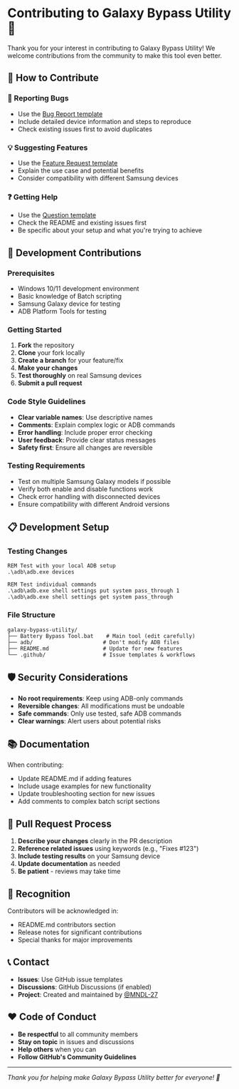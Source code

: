 # Contributing to Galaxy Bypass Utility 🚀

Thank you for your interest in contributing to Galaxy Bypass Utility! We welcome contributions from the community to make this tool even better.

## 🤝 How to Contribute

### 🐛 Reporting Bugs
- Use the [Bug Report template](https://github.com/MNDL-27/galaxy-bypass-utility/issues/new?template=bug_report.md)
- Include detailed device information and steps to reproduce
- Check existing issues first to avoid duplicates

### 💡 Suggesting Features  
- Use the [Feature Request template](https://github.com/MNDL-27/galaxy-bypass-utility/issues/new?template=feature_request.md)
- Explain the use case and potential benefits
- Consider compatibility with different Samsung devices

### ❓ Getting Help
- Use the [Question template](https://github.com/MNDL-27/galaxy-bypass-utility/issues/new?template=question.md)
- Check the README and existing issues first
- Be specific about your setup and what you're trying to achieve

## 🔧 Development Contributions

### Prerequisites
- Windows 10/11 development environment
- Basic knowledge of Batch scripting
- Samsung Galaxy device for testing
- ADB Platform Tools for testing

### Getting Started
1. **Fork** the repository
2. **Clone** your fork locally
3. **Create a branch** for your feature/fix
4. **Make your changes** 
5. **Test thoroughly** on real Samsung devices
6. **Submit a pull request**

### Code Style Guidelines
- **Clear variable names**: Use descriptive names
- **Comments**: Explain complex logic or ADB commands
- **Error handling**: Include proper error checking
- **User feedback**: Provide clear status messages
- **Safety first**: Ensure all changes are reversible

### Testing Requirements
- Test on multiple Samsung Galaxy models if possible
- Verify both enable and disable functions work
- Check error handling with disconnected devices
- Ensure compatibility with different Android versions

## 📋 Development Setup

### Testing Changes
```batch
REM Test with your local ADB setup
.\adb\adb.exe devices

REM Test individual commands
.\adb\adb.exe shell settings put system pass_through 1
.\adb\adb.exe shell settings get system pass_through
```

### File Structure
```
galaxy-bypass-utility/
├── Battery Bypass Tool.bat    # Main tool (edit carefully)
├── adb/                      # Don't modify ADB files
├── README.md                 # Update for new features
└── .github/                  # Issue templates & workflows
```

## 🛡️ Security Considerations

- **No root requirements**: Keep using ADB-only commands
- **Reversible changes**: All modifications must be undoable
- **Safe commands**: Only use tested, safe ADB commands
- **Clear warnings**: Alert users about potential risks

## 📚 Documentation

When contributing:
- Update README.md if adding features
- Include usage examples for new functionality
- Update troubleshooting section for new issues
- Add comments to complex batch script sections

## 🚀 Pull Request Process

1. **Describe your changes** clearly in the PR description
2. **Reference related issues** using keywords (e.g., "Fixes #123")
3. **Include testing results** on your Samsung device
4. **Update documentation** as needed
5. **Be patient** - reviews may take time

## 🌟 Recognition

Contributors will be acknowledged in:
- README.md contributors section
- Release notes for significant contributions
- Special thanks for major improvements

## 📞 Contact

- **Issues**: Use GitHub issue templates
- **Discussions**: GitHub Discussions (if enabled)
- **Project**: Created and maintained by [@MNDL-27](https://github.com/MNDL-27)

## ❤️ Code of Conduct

- **Be respectful** to all community members
- **Stay on topic** in issues and discussions
- **Help others** when you can
- **Follow GitHub's Community Guidelines**

---

*Thank you for helping make Galaxy Bypass Utility better for everyone! 🎉*